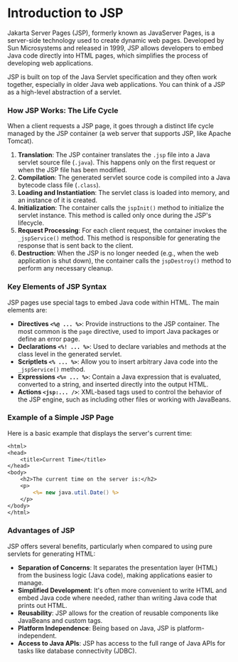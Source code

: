 # Introduction to JSP

Jakarta Server Pages (JSP), formerly known as JavaServer Pages, is a server-side technology used to create dynamic web pages. Developed by Sun Microsystems and released in 1999, JSP allows developers to embed Java code directly into HTML pages, which simplifies the process of developing web applications.

JSP is built on top of the Java Servlet specification and they often work together, especially in older Java web applications. You can think of a JSP as a high-level abstraction of a servlet.

### How JSP Works: The Life Cycle

When a client requests a JSP page, it goes through a distinct life cycle managed by the JSP container (a web server that supports JSP, like Apache Tomcat).

1.  **Translation**: The JSP container translates the `.jsp` file into a Java servlet source file (`.java`). This happens only on the first request or when the JSP file has been modified.
2.  **Compilation**: The generated servlet source code is compiled into a Java bytecode class file (`.class`).
3.  **Loading and Instantiation**: The servlet class is loaded into memory, and an instance of it is created.
4.  **Initialization**: The container calls the `jspInit()` method to initialize the servlet instance. This method is called only once during the JSP's lifecycle.
5.  **Request Processing**: For each client request, the container invokes the `_jspService()` method. This method is responsible for generating the response that is sent back to the client.
6.  **Destruction**: When the JSP is no longer needed (e.g., when the web application is shut down), the container calls the `jspDestroy()` method to perform any necessary cleanup.

### Key Elements of JSP Syntax

JSP pages use special tags to embed Java code within HTML. The main elements are:

*   **Directives `<%@ ... %>`**: Provide instructions to the JSP container. The most common is the `page` directive, used to import Java packages or define an error page.
*   **Declarations `<%! ... %>`**: Used to declare variables and methods at the class level in the generated servlet.
*   **Scriptlets `<% ... %>`**: Allow you to insert arbitrary Java code into the `_jspService()` method.
*   **Expressions `<%= ... %>`**: Contain a Java expression that is evaluated, converted to a string, and inserted directly into the output HTML.
*   **Actions `<jsp:... />`**: XML-based tags used to control the behavior of the JSP engine, such as including other files or working with JavaBeans.

### Example of a Simple JSP Page

Here is a basic example that displays the server's current time:

```jsp
<html>
<head>
    <title>Current Time</title>
</head>
<body>
    <h2>The current time on the server is:</h2>
    <p>
        <%= new java.util.Date() %>
    </p>
</body>
</html>
```

### Advantages of JSP

JSP offers several benefits, particularly when compared to using pure servlets for generating HTML:

*   **Separation of Concerns**: It separates the presentation layer (HTML) from the business logic (Java code), making applications easier to manage.
*   **Simplified Development**: It's often more convenient to write HTML and embed Java code where needed, rather than writing Java code that prints out HTML.
*   **Reusability**: JSP allows for the creation of reusable components like JavaBeans and custom tags.
*   **Platform Independence**: Being based on Java, JSP is platform-independent.
*   **Access to Java APIs**: JSP has access to the full range of Java APIs for tasks like database connectivity (JDBC).
